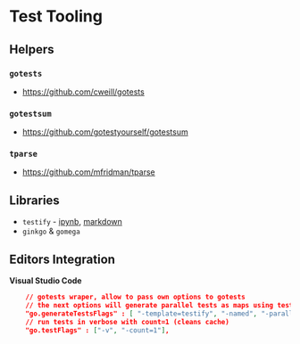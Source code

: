# Test Tooling

## Helpers

### `gotests`
- https://github.com/cweill/gotests

### `gotestsum`
- https://github.com/gotestyourself/gotestsum

### `tparse`
- https://github.com/mfridman/tparse

## Libraries

* `testify` - [ipynb](testify.ipynb), [markdown](testify.md)
* `ginkgo` & `gomega`


## Editors Integration

**Visual Studio Code**

```json
    // gotests wraper, allow to pass own options to gotests
    // the next options will generate parallel tests as maps using testify template
    "go.generateTestsFlags" : [ "-template=testify", "-named", "-parallel" ],
    // run tests in verbose with count=1 (cleans cache)
    "go.testFlags" : ["-v", "-count=1"],
```
